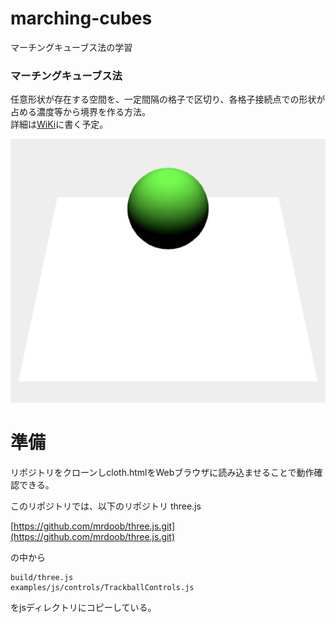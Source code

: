 # marching-cubes
マーチングキューブス法の学習
### マーチングキューブス法
任意形状が存在する空間を、一定間隔の格子で区切り、各格子接続点での形状が占める濃度等から境界を作る方法。</br>
詳細は[WiKi](https://github.com/Takahiro-Kunii/marching-cubes/wiki)に書く予定。

![](doc/demo.png)

# 準備
リポジトリをクローンしcloth.htmlをWebブラウザに読み込ませることで動作確認できる。


このリポジトリでは、以下のリポジトリ
three.js

[https://github.com/mrdoob/three.js.git](https://github.com/mrdoob/three.js.git)

の中から
```
build/three.js
examples/js/controls/TrackballControls.js
```
をjsディレクトリにコピーしている。
